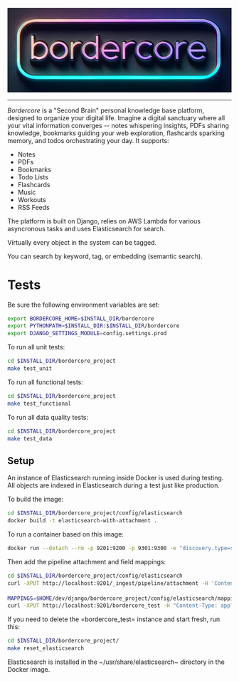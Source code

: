 ![Bordercore Logo](/bordercore/static/img/bordercore-title.png)

---

*Bordercore* is a "Second Brain" personal knowledge base platform, designed to organize your digital life. Imagine a digital sanctuary where all your vital information converges -- notes whispering insights, PDFs sharing knowledge, bookmarks guiding your web exploration, flashcards sparking memory, and todos orchestrating your day. It supports:

- Notes
- PDFs
- Bookmarks
- Todo Lists
- Flashcards
- Music
- Workouts
- RSS Feeds

The platform is built on Django, relies on AWS Lambda for various asyncronous tasks and uses Elasticsearch for search.

Virtually every object in the system can be tagged.

You can search by keyword, tag, or embedding (semantic search).

# Tests

Be sure the following environment variables are set:

```bash
export BORDERCORE_HOME=$INSTALL_DIR/bordercore
export PYTHONPATH=$INSTALL_DIR:$INSTALL_DIR/bordercore
export DJANGO_SETTINGS_MODULE=config.settings.prod
```

To run all unit tests:

```bash
cd $INSTALL_DIR/bordercore_project
make test_unit
```

To run all functional tests:

```bash
cd $INSTALL_DIR/bordercore_project
make test_functional
```

To run all data quality tests:

```bash
cd $INSTALL_DIR/bordercore_project
make test_data
```

## Setup

An instance of Elasticsearch running inside Docker is used during testing. All objects are indexed in Elasticsearch during a test just like production.

To build the image:

```bash
cd $INSTALL_DIR/bordercore_project/config/elasticsearch
docker build -t elasticsearch-with-attachment .
```

To run a container based on this image:

```bash
docker run --detach --rm -p 9201:9200 -p 9301:9300 -e "discovery.type=single-node" elasticsearch-with-attachment:latest
```

Then add the pipeline attachment and field mappings:

```bash
cd $INSTALL_DIR/bordercore_project/config/elasticsearch
curl -XPUT http://localhost:9201/_ingest/pipeline/attachment -H 'Content-Type: application/json' -d @ingest_pipeline.json

MAPPINGS=$HOME/dev/django/bordercore_project/config/elasticsearch/mappings.json
curl -XPUT http://localhost:9201/bordercore_test -H "Content-Type: application/json" -d @$MAPPINGS
```

If you need to delete the =bordercore_test= instance and start fresh, run this:

```bash
cd $INSTALL_DIR/bordercore_project/
make reset_elasticsearch
```

Elasticsearch is installed in the ~/usr/share/elasticsearch~ directory in the Docker image.
